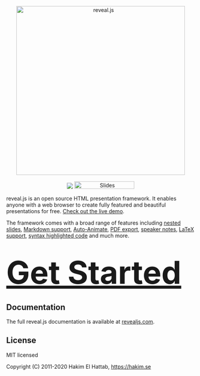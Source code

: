 <p align="center">
  <img src="https://hakim-static.s3.amazonaws.com/reveal-js/logo/v1/reveal-black-text.svg" alt="reveal.js" width="450">
  <br><br>
  <img src="https://github.com/hakimel/reveal.js/workflows/tests/badge.svg">
  <img src="https://s3.amazonaws.com/static.slid.es/images/slides-github-banner-320x40.png?1" alt="Slides" width="160" height="20"></a>
</p>

reveal.js is an open source HTML presentation framework. It enables anyone with a web browser to create fully featured and beautiful presentations for free. [Check out the live demo](https://revealjs.com/).

The framework comes with a broad range of features including [nested slides](https://revealjs.netlify.app/vertical-slides/), [Markdown support](https://revealjs.netlify.app/markdown/), [Auto-Animate](https://revealjs.netlify.app/auto-animate/), [PDF export](https://revealjs.netlify.app/pdf-export/), [speaker notes](https://revealjs.netlify.app/speaker-view/), [LaTeX support](https://revealjs.netlify.app/math/), [syntax highlighted code](https://revealjs.netlify.app/code/) and much more.

<h1>
  <a href="https://revealjs.netlify.app/installation" style="font-size: 3em;">Get Started</a>
</h1>

## Documentation
The full reveal.js documentation is available at [revealjs.com](https://revealjs.netlify.app).

## License

MIT licensed

Copyright (C) 2011-2020 Hakim El Hattab, https://hakim.se
